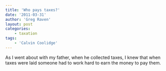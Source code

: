 ```yaml
---
title: 'Who pays taxes?'
date: '2011-03-31'
author: 'Greg Raven'
layout: post
categories:
    - taxation
tags:
    - 'Calvin Coolidge'
---
```


As I went about with my father, when he collected taxes, I knew that when taxes were laid someone had to work hard to earn the money to pay them.
